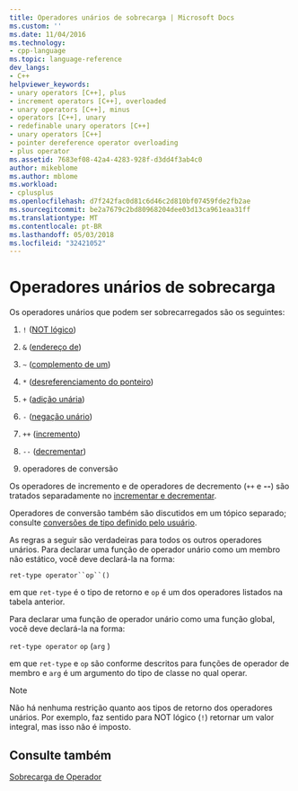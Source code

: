 ```yaml
---
title: Operadores unários de sobrecarga | Microsoft Docs
ms.custom: ''
ms.date: 11/04/2016
ms.technology:
- cpp-language
ms.topic: language-reference
dev_langs:
- C++
helpviewer_keywords:
- unary operators [C++], plus
- increment operators [C++], overloaded
- unary operators [C++], minus
- operators [C++], unary
- redefinable unary operators [C++]
- unary operators [C++]
- pointer dereference operator overloading
- plus operator
ms.assetid: 7683ef08-42a4-4283-928f-d3dd4f3ab4c0
author: mikeblome
ms.author: mblome
ms.workload:
- cplusplus
ms.openlocfilehash: d7f242fac0d81c6d46c2d810bf07459fde2fb2ae
ms.sourcegitcommit: be2a7679c2bd80968204dee03d13ca961eaa31ff
ms.translationtype: MT
ms.contentlocale: pt-BR
ms.lasthandoff: 05/03/2018
ms.locfileid: "32421052"
---
```

# <a name="overloading-unary-operators"></a>Operadores unários de sobrecarga
Os operadores unários que podem ser sobrecarregados são os seguintes:  
  
1.  `!` ([NOT lógico](../cpp/logical-negation-operator-exclpt.md))  
  
2.  `&` ([endereço de](../cpp/address-of-operator-amp.md))  
  
3.  `~` ([complemento de um](../cpp/one-s-complement-operator-tilde.md))  
  
4.  `*` ([desreferenciamento do ponteiro](../cpp/indirection-operator-star.md))  
  
5.  `+` ([adição unária](../cpp/additive-operators-plus-and.md))  
  
6.  `-` ([negação unário](../cpp/additive-operators-plus-and.md))  
  
7.  `++` ([incremento](../cpp/prefix-increment-and-decrement-operators-increment-and-decrement.md))  
  
8.  `--` ([decrementar](../cpp/prefix-increment-and-decrement-operators-increment-and-decrement.md))  
  
9. operadores de conversão  
  
 Os operadores de incremento e de operadores de decremento (`++` e **--**) são tratados separadamente no [incrementar e decrementar](../cpp/increment-and-decrement-operator-overloading-cpp.md).  
  
 Operadores de conversão também são discutidos em um tópico separado; consulte [conversões de tipo definido pelo usuário](../cpp/user-defined-type-conversions-cpp.md).  
  
 As regras a seguir são verdadeiras para todos os outros operadores unários. Para declarar uma função de operador unário como um membro não estático, você deve declará-la na forma:  
  
 `ret-type operator``op``()`  
  
 em que `ret-type` é o tipo de retorno e `op` é um dos operadores listados na tabela anterior.  
  
 Para declarar uma função de operador unário como uma função global, você deve declará-la na forma:  
  
 `ret-type operator` `op` (`arg` )  
  
 em que `ret-type` e `op` são conforme descritos para funções de operador de membro e `arg` é um argumento do tipo de classe no qual operar.  
  
> [!NOTE]
>  Não há nenhuma restrição quanto aos tipos de retorno dos operadores unários. Por exemplo, faz sentido para NOT lógico (`!`) retornar um valor integral, mas isso não é imposto.  
  
## <a name="see-also"></a>Consulte também  
 [Sobrecarga de Operador](../cpp/operator-overloading.md)